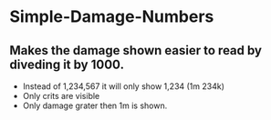 # Simple-Damage-Numbers

## Makes the damage shown easier to read by diveding it by 1000. 
- Instead of 1,234,567 it will only show 1,234 (1m 234k)
- Only crits are visible
- Only damage grater then 1m is shown. 


 
